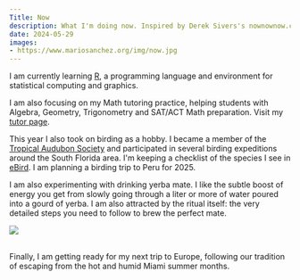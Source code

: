 ```yaml
---
Title: Now
description: What I'm doing now. Inspired by Derek Sivers's nownownow.com project
date: 2024-05-29
images:
- https://www.mariosanchez.org/img/now.jpg
---
```


I am currently learning [R](https://www.r-project.org/about.html), a programming language and environment for statistical computing and graphics.

I am also focusing on my Math tutoring practice, helping students with Algebra, Geometry, Trigonometry and SAT/ACT Math preparation. Visit my [tutor page](/tutor).

This year I also took on birding as a hobby. I became a member of the [Tropical Audubon Society](https://tropicalaudubon.org/) and participated in several birding expeditions around the South Florida area. I'm keeping a checklist of the species I see in [eBird](https://ebird.org). I am planning a birding trip to Peru for 2025.

I am also experimenting with drinking yerba mate. I like the subtle boost of energy you get from slowly going through a liter or more of water poured into a gourd of yerba. I am also attracted by the ritual itself: the very detailed steps you need to follow to brew the perfect mate.


<img src="/img/coding-and-mate.png"><br /><br />

Finally, I am getting ready for my next trip to Europe, following our tradition of escaping from the hot and humid Miami summer months.

